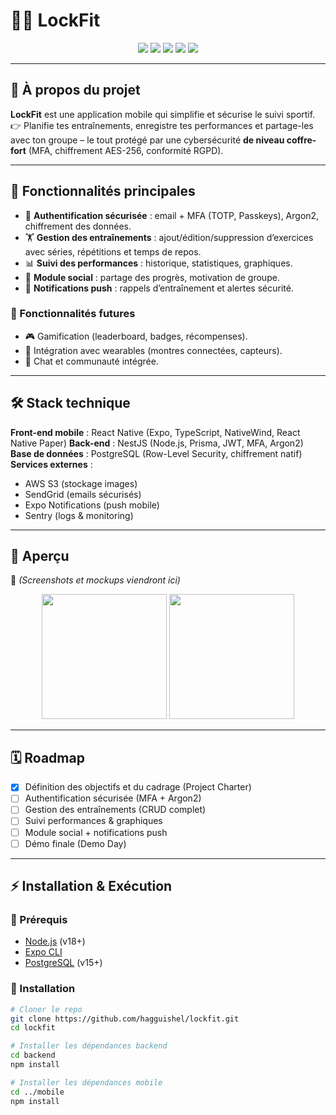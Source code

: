 # 🏋️‍♂️ LockFit

<p align="center">
  <img src="https://img.shields.io/badge/Mobile-React%20Native-blue?logo=react" />
  <img src="https://img.shields.io/badge/Backend-NestJS-red?logo=nestjs" />
  <img src="https://img.shields.io/badge/Database-PostgreSQL-blue?logo=postgresql" />
  <img src="https://img.shields.io/badge/Security-MFA%20%7C%20AES--256%20%7C%20RGPD-green" />
  <img src="https://img.shields.io/badge/License-MIT-yellow" />
</p>

---

## 📖 À propos du projet

**LockFit** est une application mobile qui simplifie et sécurise le suivi sportif.
👉 Planifie tes entraînements, enregistre tes performances et partage-les avec ton groupe – le tout protégé par une cybersécurité **de niveau coffre-fort** (MFA, chiffrement AES-256, conformité RGPD).

---

## 🚀 Fonctionnalités principales

- 🔐 **Authentification sécurisée** : email + MFA (TOTP, Passkeys), Argon2, chiffrement des données.
- 🏋️ **Gestion des entraînements** : ajout/édition/suppression d’exercices avec séries, répétitions et temps de repos.
- 📊 **Suivi des performances** : historique, statistiques, graphiques.
- 🤝 **Module social** : partage des progrès, motivation de groupe.
- 🔔 **Notifications push** : rappels d’entraînement et alertes sécurité.

### 🔮 Fonctionnalités futures
- 🎮 Gamification (leaderboard, badges, récompenses).
- 📱 Intégration avec wearables (montres connectées, capteurs).
- 💬 Chat et communauté intégrée.

---

## 🛠️ Stack technique

**Front-end mobile** : React Native (Expo, TypeScript, NativeWind, React Native Paper)
**Back-end** : NestJS (Node.js, Prisma, JWT, MFA, Argon2)
**Base de données** : PostgreSQL (Row-Level Security, chiffrement natif)
**Services externes** :
- AWS S3 (stockage images)
- SendGrid (emails sécurisés)
- Expo Notifications (push mobile)
- Sentry (logs & monitoring)

---

## 📸 Aperçu

📱 *(Screenshots et mockups viendront ici)*

<p align="center">
  <img src="https://via.placeholder.com/300x600.png?text=Mockup+App+LockFit" width="200" />
  <img src="https://via.placeholder.com/300x600.png?text=Dashboard+LockFit" width="200" />
</p>

---

## 🗓️ Roadmap

- [x] Définition des objectifs et du cadrage (Project Charter)
- [ ] Authentification sécurisée (MFA + Argon2)
- [ ] Gestion des entraînements (CRUD complet)
- [ ] Suivi performances & graphiques
- [ ] Module social + notifications push
- [ ] Démo finale (Demo Day)

---

## ⚡ Installation & Exécution

### 📌 Prérequis
- [Node.js](https://nodejs.org/) (v18+)
- [Expo CLI](https://docs.expo.dev/)
- [PostgreSQL](https://www.postgresql.org/) (v15+)

### 🔽 Installation

```bash
# Cloner le repo
git clone https://github.com/hagguishel/lockfit.git
cd lockfit

# Installer les dépendances backend
cd backend
npm install

# Installer les dépendances mobile
cd ../mobile
npm install
